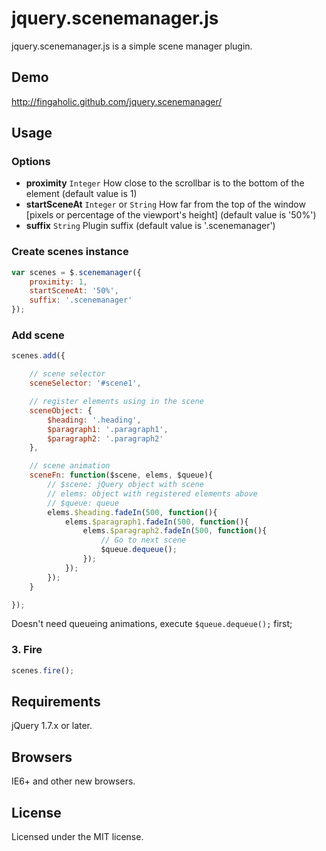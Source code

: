 # jquery.scenemanager.js

jquery.scenemanager.js is a simple scene manager plugin.

## Demo

http://fingaholic.github.com/jquery.scenemanager/

## Usage

### Options

* **proximity** `Integer` How close to the scrollbar is to the bottom of the element (default value is 1)
* **startSceneAt** `Integer` or `String` How far from the top of the window \[pixels or percentage of the viewport's height\] (default value is '50%')
* **suffix** `String` Plugin suffix (default value is '.scenemanager')

### Create scenes instance

```javascript
var scenes = $.scenemanager({
	proximity: 1,
	startSceneAt: '50%',
	suffix: '.scenemanager'
});
```

### Add scene

```javascript
scenes.add({

	// scene selector
	sceneSelector: '#scene1',

	// register elements using in the scene
	sceneObject: {
		$heading: '.heading',
		$paragraph1: '.paragraph1',
		$paragraph2: '.paragraph2'
	},

	// scene animation
	sceneFn: function($scene, elems, $queue){
		// $scene: jQuery object with scene
		// elems: object with registered elements above
		// $queue: queue
		elems.$heading.fadeIn(500, function(){
			elems.$paragraph1.fadeIn(500, function(){
				elems.$paragraph2.fadeIn(500, function(){
					// Go to next scene
					$queue.dequeue();
				});
			});
		});
	}

});
```
Doesn't need queueing animations, execute `$queue.dequeue();` first;

### 3. Fire

```javascript
scenes.fire();
```

## Requirements

jQuery 1.7.x or later.

## Browsers

IE6+ and other new browsers.

## License

Licensed under the MIT license.

